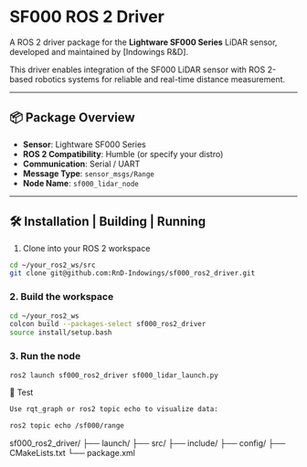 # SF000 ROS 2 Driver

A ROS 2 driver package for the **Lightware SF000 Series** LiDAR sensor, developed and maintained by [Indowings R&D].

This driver enables integration of the SF000 LiDAR sensor with ROS 2-based robotics systems for reliable and real-time distance measurement.

---

## 📦 Package Overview

- **Sensor**: Lightware SF000 Series
- **ROS 2 Compatibility**: Humble (or specify your distro)
- **Communication**: Serial / UART
- **Message Type**: `sensor_msgs/Range`
- **Node Name**: `sf000_lidar_node`

---

## 🛠️ Installation | Building | Running 

1. Clone into your ROS 2 workspace

```bash
cd ~/your_ros2_ws/src
git clone git@github.com:RnD-Indowings/sf000_ros2_driver.git
```

### 2. Build the workspace
```bash
cd ~/your_ros2_ws
colcon build --packages-select sf000_ros2_driver
source install/setup.bash
```

### 3. Run the node
```bash
ros2 launch sf000_ros2_driver sf000_lidar_launch.py
```


🧪 Test
```bash
Use rqt_graph or ros2 topic echo to visualize data:

ros2 topic echo /sf000/range
```

sf000_ros2_driver/
├── launch/
├── src/
├── include/
├── config/
├── CMakeLists.txt
└── package.xml
